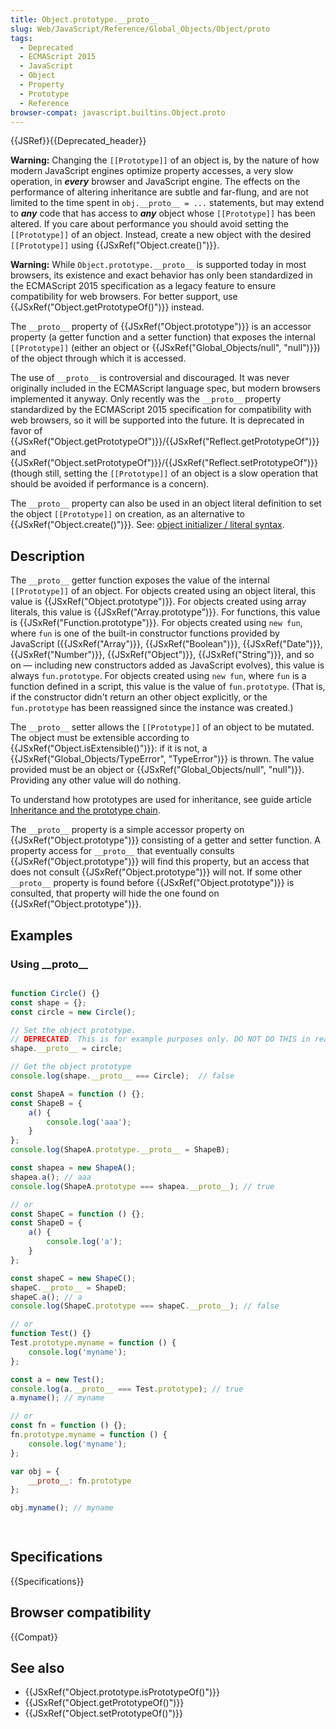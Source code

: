 ```yaml
---
title: Object.prototype.__proto__
slug: Web/JavaScript/Reference/Global_Objects/Object/proto
tags:
  - Deprecated
  - ECMAScript 2015
  - JavaScript
  - Object
  - Property
  - Prototype
  - Reference
browser-compat: javascript.builtins.Object.proto
---
```

<div>{{JSRef}}{{Deprecated_header}}<div class="notecard warning"><p><strong>Warning:</strong> Changing the <code>[[Prototype]]</code> of an object is, by the nature of how modern JavaScript engines optimize property accesses, a very slow operation, in <strong><em>every</em></strong> browser and JavaScript engine. The effects on the performance of altering inheritance are subtle and far-flung, and are not limited to the time spent in <code>obj.__proto__ = ...</code> statements, but may extend to <strong><em>any</em></strong> code that has access to <strong><em>any</em></strong> object whose <code>[[Prototype]]</code> has been altered. If you care about performance you should avoid setting the <code>[[Prototype]]</code> of an object. Instead, create a new object with the desired <code>[[Prototype]]</code> using {{JSxRef("Object.create()")}}.</p></div><div class="notecard warning"><p><strong>Warning:</strong> While <code>Object.prototype.__proto__</code> is supported today in most browsers, its existence and exact behavior has only been standardized in the ECMAScript 2015 specification as a legacy feature to ensure compatibility for web browsers. For better support, use {{JSxRef("Object.getPrototypeOf()")}} instead.</p></div></div>

The `__proto__` property of {{JSxRef("Object.prototype")}} is an
accessor property (a getter function and a setter function) that exposes the
internal `[[Prototype]]` (either an object or
{{JSxRef("Global_Objects/null", "null")}}) of the object through
which it is accessed.

The use of `__proto__` is controversial and discouraged. It was never originally
included in the ECMAScript language spec, but modern browsers implemented it
anyway. Only recently was the `__proto__` property standardized by the
ECMAScript 2015 specification for compatibility with web browsers, so it will be
supported into the future. It is deprecated in favor of
{{JSxRef("Object.getPrototypeOf")}}/{{JSxRef("Reflect.getPrototypeOf")}}
and
{{JSxRef("Object.setPrototypeOf")}}/{{JSxRef("Reflect.setPrototypeOf")}}
(though still, setting the `[[Prototype]]` of an object is a slow operation that
should be avoided if performance is a concern).

The `__proto__` property can also be used in an object literal definition to set
the object `[[Prototype]]` on creation, as an alternative to
{{JSxRef("Object.create()")}}. See:
[object initializer / literal syntax](/en-US/docs/Web/JavaScript/Reference/Operators/Object_initializer).

## Description

The `__proto__` getter function exposes the value of the internal
`[[Prototype]]` of an object. For objects created using an object literal, this
value is {{JSxRef("Object.prototype")}}. For objects created using
array literals, this value is {{JSxRef("Array.prototype")}}. For
functions, this value is {{JSxRef("Function.prototype")}}. For
objects created using `new fun`, where `fun` is one of the built-in constructor
functions provided by JavaScript ({{JSxRef("Array")}},
{{JSxRef("Boolean")}}, {{JSxRef("Date")}},
{{JSxRef("Number")}}, {{JSxRef("Object")}},
{{JSxRef("String")}}, and so on — including new constructors added as
JavaScript evolves), this value is always `fun.prototype`. For objects created
using `new fun`, where `fun` is a function defined in a script, this value is
the value of `fun.prototype`. (That is, if the constructor didn't return an
other object explicitly, or the `fun.prototype` has been reassigned since the
instance was created.)

The `__proto__` setter allows the `[[Prototype]]` of an object to be mutated.
The object must be extensible according to
{{JSxRef("Object.isExtensible()")}}: if it is not, a
{{JSxRef("Global_Objects/TypeError", "TypeError")}} is thrown.
The value provided must be an object or
{{JSxRef("Global_Objects/null", "null")}}. Providing any other
value will do nothing.

To understand how prototypes are used for inheritance, see guide article
[Inheritance and the prototype chain](/en-US/docs/Web/JavaScript/Guide/Inheritance_and_the_prototype_chain).

The `__proto__` property is a simple accessor property on
{{JSxRef("Object.prototype")}} consisting of a getter and setter
function. A property access for `__proto__` that eventually consults
{{JSxRef("Object.prototype")}} will find this property, but an access
that does not consult {{JSxRef("Object.prototype")}} will not. If some
other `__proto__` property is found before
{{JSxRef("Object.prototype")}} is consulted, that property will hide
the one found on {{JSxRef("Object.prototype")}}.

## Examples

### Using \_\_proto\_\_

```js

function Circle() {}
const shape = {};
const circle = new Circle();

// Set the object prototype.
// DEPRECATED. This is for example purposes only. DO NOT DO THIS in real code.
shape.__proto__ = circle;

// Get the object prototype
console.log(shape.__proto__ === Circle);  // false

const ShapeA = function () {};
const ShapeB = {
    a() {
        console.log('aaa');
    }
};
console.log(ShapeA.prototype.__proto__ = ShapeB);

const shapea = new ShapeA();
shapea.a(); // aaa
console.log(ShapeA.prototype === shapea.__proto__); // true

// or
const ShapeC = function () {};
const ShapeD = {
    a() {
        console.log('a');
    }
};

const shapeC = new ShapeC();
shapeC.__proto__ = ShapeD;
shapeC.a(); // a
console.log(ShapeC.prototype === shapeC.__proto__); // false

// or
function Test() {}
Test.prototype.myname = function () {
    console.log('myname');
};

const a = new Test();
console.log(a.__proto__ === Test.prototype); // true
a.myname(); // myname

// or
const fn = function () {};
fn.prototype.myname = function () {
    console.log('myname');
};

var obj = {
    __proto__: fn.prototype
};

obj.myname(); // myname

 
```

## Specifications

{{Specifications}}

## Browser compatibility

{{Compat}}

## See also

- {{JSxRef("Object.prototype.isPrototypeOf()")}}
- {{JSxRef("Object.getPrototypeOf()")}}
- {{JSxRef("Object.setPrototypeOf()")}}
